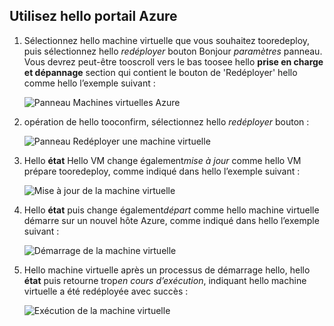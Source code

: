 ## <a name="use-hello-azure-portal"></a>Utilisez hello portail Azure
1. Sélectionnez hello machine virtuelle que vous souhaitez tooredeploy, puis sélectionnez hello *redéployer* bouton Bonjour *paramètres* panneau. Vous devrez peut-être tooscroll vers le bas toosee hello **prise en charge et dépannage** section qui contient le bouton de 'Redéployer' hello comme hello l’exemple suivant :
   
    ![Panneau Machines virtuelles Azure](./media/virtual-machines-common-redeploy-to-new-node/vmoverview.png)
2. opération de hello tooconfirm, sélectionnez hello *redéployer* bouton :
   
    ![Panneau Redéployer une machine virtuelle](./media/virtual-machines-common-redeploy-to-new-node/redeployvm.png)
3. Hello **état** Hello VM change également*mise à jour* comme hello VM prépare tooredeploy, comme indiqué dans hello l’exemple suivant :
   
    ![Mise à jour de la machine virtuelle](./media/virtual-machines-common-redeploy-to-new-node/vmupdating.png)
4. Hello **état** puis change également*départ* comme hello machine virtuelle démarre sur un nouvel hôte Azure, comme indiqué dans hello l’exemple suivant :
   
    ![Démarrage de la machine virtuelle](./media/virtual-machines-common-redeploy-to-new-node/vmstarting.png)
5. Hello machine virtuelle après un processus de démarrage hello, hello **état** puis retourne trop*en cours d’exécution*, indiquant hello machine virtuelle a été redéployée avec succès :
   
    ![Exécution de la machine virtuelle](./media/virtual-machines-common-redeploy-to-new-node/vmrunning.png)

